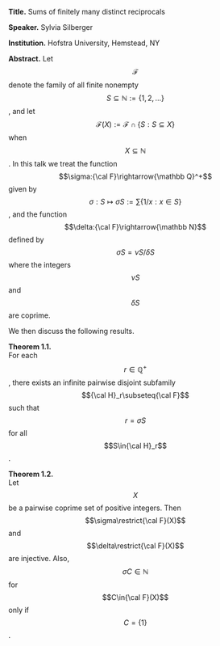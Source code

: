 **Title.** Sums of finitely many distinct reciprocals

**Speaker.** Sylvia Silberger

**Institution.** Hofstra University, Hemstead, NY

**Abstract.** Let $$\mathcal F$$ denote the family of all finite nonempty $$S\subseteq{\mathbb N}:=\{1,2,\ldots\}$$, and let $$\mathcal F(X):=\mathcal F \cap \{S:S\subseteq X\}$$ when $$X\subseteq{\mathbb N}$$. 
In this talk we treat the function $$\sigma:{\cal F}\rightarrow{\mathbb Q}^+$$ given by $$\sigma:S\mapsto\sigma S :=\sum\{1/x:x\in S\}$$, and the function $$\delta:{\cal F}\rightarrow{\mathbb N}$$ 
defined by $$\sigma S = \nu S/\delta S$$ where the integers $$\nu S$$ and $$\delta S$$ are coprime. 

We then discuss the following results.

**Theorem 1.1.**   
For each $$r\in{\mathbb Q}^+$$, there exists an infinite pairwise disjoint subfamily $${\cal H}_r\subseteq{\cal F}$$ such that $$r=\sigma S$$ for all $$S\in{\cal H}_r$$. 

**Theorem 1.2.**  
Let $$X$$ be a pairwise coprime set of positive integers. Then $$\sigma\restrict{\cal F}(X)$$ and $$\delta\restrict{\cal F}(X)$$ are injective. Also, $$\sigma C\in{\mathbb N}$$ for 
$$C\in{\cal F}(X)$$ only if $$C=\{1\}$$.
